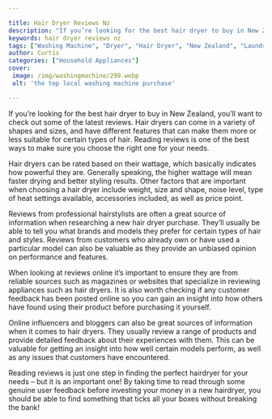 ```yaml
---

title: Hair Dryer Reviews Nz
description: "If you’re looking for the best hair dryer to buy in New Zealand, you’ll want to check out some of the latest reviews. Hair dryers ...read now to learn more"
keywords: hair dryer reviews nz
tags: ["Washing Machine", "Dryer", "Hair Dryer", "New Zealand", "Laundry Appliances", "Appliance Reviews"]
author: Curtis
categories: ["Household Appliances"]
cover: 
 image: /img/washingmachine/299.webp
 alt: 'the top local washing machine purchase'

---
```


If you’re looking for the best hair dryer to buy in New Zealand, you’ll want to check out some of the latest reviews. Hair dryers can come in a variety of shapes and sizes, and have different features that can make them more or less suitable for certain types of hair. Reading reviews is one of the best ways to make sure you choose the right one for your needs.

Hair dryers can be rated based on their wattage, which basically indicates how powerful they are. Generally speaking, the higher wattage will mean faster drying and better styling results. Other factors that are important when choosing a hair dryer include weight, size and shape, noise level, type of heat settings available, accessories included, as well as price point. 

Reviews from professional hairstylists are often a great source of information when researching a new hair dryer purchase. They’ll usually be able to tell you what brands and models they prefer for certain types of hair and styles. Reviews from customers who already own or have used a particular model can also be valuable as they provide an unbiased opinion on performance and features. 

When looking at reviews online it’s important to ensure they are from reliable sources such as magazines or websites that specialize in reviewing appliances such as hair dryers. It is also worth checking if any customer feedback has been posted online so you can gain an insight into how others have found using their product before purchasing it yourself. 

Online influencers and bloggers can also be great sources of information when it comes to hair dryers. They usually review a range of products and provide detailed feedback about their experiences with them. This can be valuable for getting an insight into how well certain models perform, as well as any issues that customers have encountered. 

 
Reading reviews is just one step in finding the perfect hairdryer for your needs – but it is an important one! By taking time to read through some genuine user feedback before investing your money in a new hairdryer, you should be able to find something that ticks all your boxes without breaking the bank!

